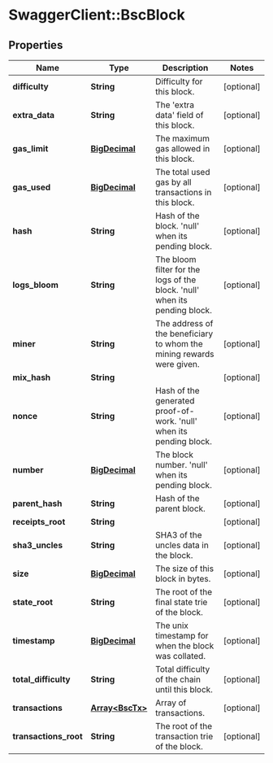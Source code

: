 # SwaggerClient::BscBlock

## Properties
Name | Type | Description | Notes
------------ | ------------- | ------------- | -------------
**difficulty** | **String** | Difficulty for this block. | [optional] 
**extra_data** | **String** | The &#x27;extra data&#x27; field of this block. | [optional] 
**gas_limit** | [**BigDecimal**](BigDecimal.md) | The maximum gas allowed in this block. | [optional] 
**gas_used** | [**BigDecimal**](BigDecimal.md) | The total used gas by all transactions in this block. | [optional] 
**hash** | **String** | Hash of the block. &#x27;null&#x27; when its pending block. | [optional] 
**logs_bloom** | **String** | The bloom filter for the logs of the block. &#x27;null&#x27; when its pending block. | [optional] 
**miner** | **String** | The address of the beneficiary to whom the mining rewards were given. | [optional] 
**mix_hash** | **String** |  | [optional] 
**nonce** | **String** | Hash of the generated proof-of-work. &#x27;null&#x27; when its pending block. | [optional] 
**number** | [**BigDecimal**](BigDecimal.md) | The block number. &#x27;null&#x27; when its pending block. | [optional] 
**parent_hash** | **String** | Hash of the parent block. | [optional] 
**receipts_root** | **String** |  | [optional] 
**sha3_uncles** | **String** | SHA3 of the uncles data in the block. | [optional] 
**size** | [**BigDecimal**](BigDecimal.md) | The size of this block in bytes. | [optional] 
**state_root** | **String** | The root of the final state trie of the block. | [optional] 
**timestamp** | [**BigDecimal**](BigDecimal.md) | The unix timestamp for when the block was collated. | [optional] 
**total_difficulty** | **String** | Total difficulty of the chain until this block. | [optional] 
**transactions** | [**Array&lt;BscTx&gt;**](BscTx.md) | Array of transactions. | [optional] 
**transactions_root** | **String** | The root of the transaction trie of the block. | [optional] 

